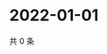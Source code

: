 # 2022-01-01

共 0 条

<!-- BEGIN WEIBO -->
<!-- 最后更新时间 Sat Jan 01 2022 00:22:33 GMT+0800 (China Standard Time) -->

<!-- END WEIBO -->
